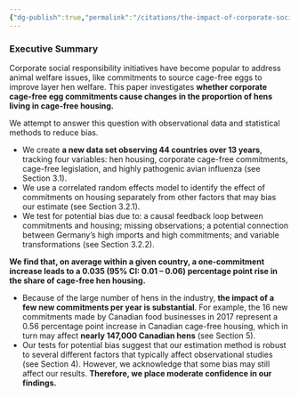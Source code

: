 ```yaml
---
{"dg-publish":true,"permalink":"/citations/the-impact-of-corporate-social-responsibility-on-animal-welfare-standards-evidence-from-the-cage-free-egg-industry-rethink-priorities/","tags":["#coprorate_campaigns"],"created":"2025-10-23T17:42:46.985+01:00","updated":"2025-10-23T18:12:10.266+01:00"}
---
```


### Executive Summary
Corporate social responsibility initiatives have become popular to address animal welfare issues, like commitments to source cage-free eggs to improve layer hen welfare. This paper investigates **whether corporate cage-free egg commitments cause changes in the proportion of hens living in cage-free housing.**

We attempt to answer this question with observational data and statistical methods to reduce bias.

*   We create **a new data set observing 44 countries over 13 years**, tracking four variables: hen housing, corporate cage-free commitments, cage-free legislation, and highly pathogenic avian influenza (see Section 3.1).
*   We use a correlated random effects model to identify the effect of commitments on housing separately from other factors that may bias our estimate (see Section 3.2.1).
*   We test for potential bias due to: a causal feedback loop between commitments and housing; missing observations; a potential connection between Germany’s high imports and high commitments; and variable transformations (see Section 3.2.2).

**We find that, on average within a given country, a one-commitment increase leads to a 0.035 (95% CI: 0.01 – 0.06) percentage point rise in the share of cage-free hen housing.**

*   Because of the large number of hens in the industry, **the impact of a few new commitments per year is substantial**. For example, the 16 new commitments made by Canadian food businesses in 2017 represent a 0.56 percentage point increase in Canadian cage-free housing, which in turn may affect **nearly 147,000 Canadian hens** (see Section 5).
*   Our tests for potential bias suggest that our estimation method is robust to several different factors that typically affect observational studies (see Section 4). However, we acknowledge that some bias may still affect our results. **Therefore, we place moderate confidence in our findings.**